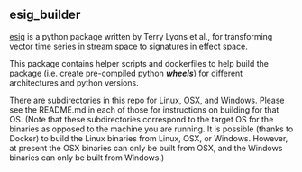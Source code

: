 ## esig_builder

[esig](http://esig.readthedocs.io/en/latest/index.html) is a python package
written by Terry Lyons et al., for transforming vector time series in
stream space to signatures in effect space.

This package contains helper scripts and dockerfiles to help build the
package (i.e. create pre-compiled python ***wheels***) for different
architectures and python versions.

There are subdirectories in this repo for Linux, OSX, and Windows.  Please see
the README.md in each of those for instructions on building for that
OS.
(Note that these subdirectories correspond to the target OS for the binaries as opposed
to the machine you are running.  It is
possible (thanks to Docker) to build the Linux binaries from Linux, OSX, or Windows.
However, at present the OSX binaries can only be built from OSX, and the Windows binaries can only
be built from Windows.)
